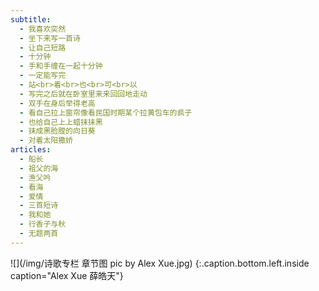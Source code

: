 ```yaml
---
subtitle:
  - 我喜欢突然
  - 坐下来写一首诗
  - 让自己短路
  - 十分钟
  - 手和手缠在一起十分钟
  - 一定能写完
  - 站<br>着<br>也<br>可<br>以
  - 写完之后就在卧室里来来回回地走动
  - 双手在身后举得老高
  - 看自己拉上窗帘像看民国时期某个拉黄包车的疯子
  - 也给自己上上蜡抹抹黑
  - 抹成黑脸膛的向日葵
  - 对着太阳撒娇
articles:
  - 船长
  - 祖父的海
  - 渔父吟
  - 看海
  - 爱情
  - 三首短诗
  - 我和她
  - 行香子与秋
  - 无题两首
---
```


![](/img/诗歌专栏 章节图 pic by Alex Xue.jpg)
{:.caption.bottom.left.inside caption="Alex Xue 薛皓天"}

